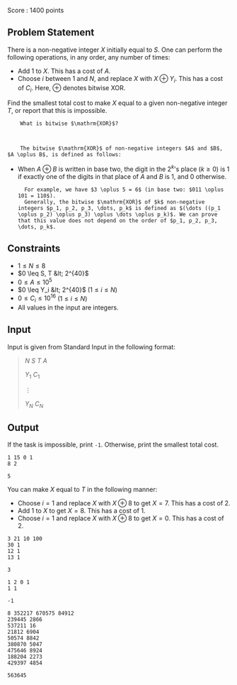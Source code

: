 Score : $1400$ points

## Problem Statement

There is a non-negative integer $X$ initially equal to $S$. One can perform the following operations, in any order, any number of times:

- Add $1$ to $X$. This has a cost of $A$.
- Choose $i$ between $1$ and $N$, and replace $X$ with $X \oplus Y_i$. This has a cost of $C_i$. Here, $\oplus$ denotes bitwise $\mathrm{XOR}$.

Find the smallest total cost to make $X$ equal to a given non-negative integer $T$, or report that this is impossible.

    
        What is bitwise $\mathrm{XOR}$?
    
    

        The bitwise $\mathrm{XOR}$ of non-negative integers $A$ and $B$, $A \oplus B$, is defined as follows:
        

- When $A \oplus B$ is written in base two, the digit in the $2^k$'s place ($k \geq 0$) is $1$ if exactly one of the digits in that place of $A$ and $B$ is $1$, and $0$ otherwise.

        For example, we have $3 \oplus 5 = 6$ (in base two: $011 \oplus 101 = 110$).  
        Generally, the bitwise $\mathrm{XOR}$ of $k$ non-negative integers $p_1, p_2, p_3, \dots, p_k$ is defined as $(\dots ((p_1 \oplus p_2) \oplus p_3) \oplus \dots \oplus p_k)$. We can prove that this value does not depend on the order of $p_1, p_2, p_3, \dots, p_k$.
    

## Constraints

- $1 \leq N \leq 8$
- $0 \leq S, T &lt; 2^{40}$
- $0 \leq A \leq 10^5$
- $0 \leq Y_i &lt; 2^{40}$ ($1 \leq i \leq N$)
- $0 \leq C_i \leq 10^{16}$ ($1 \leq i \leq N$)
- All values in the input are integers.

## Input

Input is given from Standard Input in the following format:

> $N$ $S$ $T$ $A$
> 
> $Y_1$ $C_1$
> 
> $\vdots$
> 
> $Y_N$ $C_N$

## Output

If the task is impossible, print `-1`.
Otherwise, print the smallest total cost. 

```input1
1 15 0 1
8 2
```

```output1
5
```

You can make $X$ equal to $T$ in the following manner:

- Choose $i=1$ and replace $X$ with $X \oplus 8$ to get $X=7$. This has a cost of $2$.
- Add $1$ to $X$ to get $X=8$. This has a cost of $1$.
- Choose $i=1$ and replace $X$ with $X \oplus 8$ to get $X=0$. This has a cost of $2$.

```input2
3 21 10 100
30 1
12 1
13 1
```

```output2
3
```

```input3
1 2 0 1
1 1
```

```output3
-1
```

```input4
8 352217 670575 84912
239445 2866
537211 16
21812 6904
50574 8842
380870 5047
475646 8924
188204 2273
429397 4854
```

```output4
563645
```